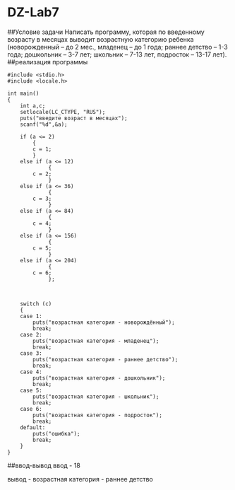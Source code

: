 # DZ-Lab7
##Условие задачи 
Написать программу, которая по введенному возрасту в месяцах выводит
возрастную категорию ребенка (новорожденный – до 2 мес., младенец – до 1
года; раннее детство – 1-3 года; дошкольник – 3-7 лет; школьник – 7-13 лет,
подросток – 13-17 лет).
##реализация программы
```
#include <stdio.h>
#include <locale.h>

int main()
{
	int a,c;
	setlocale(LC_CTYPE, "RUS");
	puts("введите возраст в месяцах");
	scanf("%d",&a);

    if (a <= 2) 
        {
        c = 1;
        }
    else if (a <= 12) 
             {
        c = 2;
             }
    else if (a <= 36) 
             {
        c = 3;
             }
    else if (a <= 84) 
             {
        c = 4;
             }
    else if (a <= 156) 
             { 
        c = 5;
             }
    else if (a <= 204) 
             {
        c = 6;
             };
	


	switch (c)
	{
    case 1:
        puts("возрастная категория - новорождённый");
        break;
    case 2:
        puts("возрастная категория - младенец");
        break;
    case 3:
        puts("возрастная категория - раннее детство");
        break;
    case 4:
        puts("возрастная категория - дошкольник");
        break;
    case 5:
        puts("возрастная категория - школьник");
        break;
    case 6:
        puts("возрастная категория - подросток");
        break;
    default:
        puts("ошибка");
        break;
	}
}
```
##ввод-вывод
ввод - 18

вывод - возрастная категория - раннее детство
